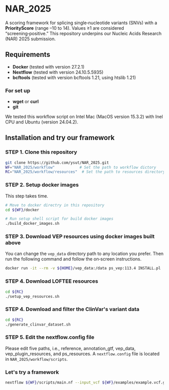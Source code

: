 # NAR_2025
A scoring framework for splicing single‑nucleotide variants (SNVs) with a **PriorityScore** (range –10 to 14). Values ≥1 are considered “screening‑positive.” This repository underpins our Nucleic Acids Research (NAR) 2025 submission.

## Requirements
- **Docker** (tested with version 27.2.1)  
- **Nextflow** (tested with version 24.10.5.5935)
- **bcftools** (tested with version bcftools 1.21, using htslib 1.21)

### For set up
- **wget** or **curl**
- **git**

We tested this workflow script on Intel Mac (MacOS version 15.3.2) with Inel CPU and Ubuntu (version 24.04.2).

## Installation and try our framework
### STEP 1. Clone this repository
```bash
git clone https://github.com/ysut/NAR_2025.git
WF="NAR_2025/workflow"           # Set the path to workflow dictory
RC="NAR_2025/workflow/resources"  # Set the path to resources directory 
```

### STEP 2. Setup docker images
This step takes time.
```bash
# Move to docker directry in this repository
cd ${WF}/docker

# Run setup shell script for build docker images
./build_docker_images.sh
```

### STEP 3. Download VEP resources using docker images built above
You can change the `vep_data` directory path to any location you prefer.
Then run the following command and follow the on‑screen instructions.
```bash
docker run -it --rm -v ${HOME}/vep_data:/data ps_vep:113.4 INSTALL.pl
```

### STEP 4. Download LOFTEE resources
```bash
cd ${RC}
./setup_vep_resources.sh
```

### STEP 4. Download and filter the ClinVar's variant data
```bash
cd ${RC}
./generate_clinvar_dataset.sh
```

### STEP 5. Edit the nextflow.config file
Please edit five paths, i.e., reference, annotation_gtf, vep_data, vep_plugin_resources, and ps_resources.
A `nextflow.config` file is located in `NAR_2025/workflow/scripts`.

### Let's try a framework
```bash
nextflow ${WF}/scripts/main.nf --input_vcf ${WF}/examples/example.vcf.gz --output_dir ${WF}/examples --resources ${RC}
```
